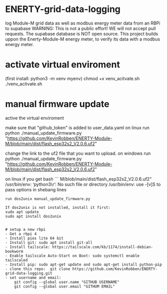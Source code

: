 # ENERTY-grid-data-logging
log Module-M grid data as well as modbus energy meter data from an RBPi to supabase
WARNING: This is not a public effort! WE will not accept pull requests. The supabase database is NOT open source. 
This project builds uppon the Enerty-Module-M energy meter, to verify its data with a modbus energy meter.


# activate virtual enviroment
(first install: python3 -m venv myenv)
chmod +x venv_acitvate.sh
./venv_acitvate.sh


# manual firmware update
active the virtual enviroment

make sure that "github_token" is added to user_data.yaml
on linux run python ./manual_update_firmware.py "https://github.com/KevinRobben/ENERTY-Module-M/blob/main/dist/flash_esp32s2_V2.0.6.uf2"

change the link to the uf2 file that you want to upload.
on windows run python ./manual_update_firmware.py "https://github.com/KevinRobben/ENERTY-Module-M/blob/main/dist/flash_esp32s2_V2.0.6.uf2"


on linux if you get 
bash ```
M/blob/main/dist/flash_esp32s2_V2.0.6.uf2"
/usr/bin/env: ‘python3\r’: No such file or directory
/usr/bin/env: use -[v]S to pass options in shebang lines
```
run dos2unix manual_update_firmware.py

If dos2unix is not installed, install it first:
sudo apt update
sudo apt install dos2unix


# setup a new rbpi
- Get a rbpi 4
- Install pios lite 64 bit
- Install git: sudo apt install git-all
- Install tailscale: https://tailscale.com/kb/1174/install-debian-bookworm
- Enable tailscale Auto-Start on Boot: sudo systemctl enable tailscaled
- Install pip: sudo apt-get update and sudo apt-get install python-pip
- clone this repo:  git clone https://github.com/KevinRobben/ENERTY-grid-data-logging.git
- set username and email:
    git config --global user.name "GITHUB USERNAME" 
    git config --global user.email "GITHUM EMAIL"